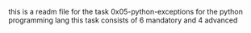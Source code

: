 this is a readm file for the task 0x05-python-exceptions for the python programming lang this task consists of 6 mandatory and 4 advanced